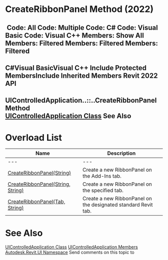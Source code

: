 # CreateRibbonPanel Method (2022)

﻿
 Code: All Code: Multiple Code: C# Code: Visual Basic Code: Visual C++  Members: Show All Members: Filtered Members: Filtered Members: Filtered   
---  
C#Visual BasicVisual C++
Include Protected MembersInclude Inherited Members
Revit 2022 API  
---  
UIControlledApplication..::..CreateRibbonPanel Method   
[UIControlledApplication Class](4638c568-a118-1d57-ceed-a57595202644.md "UIControlledApplication Class") See Also  
---  
# Overload List
| Name | Description |
| --- | --- |
| --- | --- | --- |
| [CreateRibbonPanel(String)](9dc43d71-cbe3-d7f5-8086-118f83cb46d8.md "CreateRibbonPanel Method \(String\)") | Create a new RibbonPanel on the Add-Ins tab. |
| [CreateRibbonPanel(String, String)](9d8c0d21-57d3-00c8-ce49-a2323cbce12b.md "CreateRibbonPanel Method \(String, String\)") | Create a new RibbonPanel on the specified tab. |
| [CreateRibbonPanel(Tab, String)](8250b04b-f13c-cdd0-fab1-7bad756d746d.md "CreateRibbonPanel Method \(Tab, String\)") | Create a new RibbonPanel on the designated standard Revit tab. |

# See Also
[UIControlledApplication Class](4638c568-a118-1d57-ceed-a57595202644.md "UIControlledApplication Class")
[UIControlledApplication Members](6fcb9d4e-4eec-b7b0-5d02-756cbb024194.md "UIControlledApplication Members")
[Autodesk.Revit.UI Namespace](e86fd90a-8957-02a6-da7f-ced248966e3e.md "Autodesk.Revit.UI Namespace")
Send comments on this topic to 